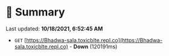 # 📖 Summary
Last updated: **10/18/2021, 6:52:45 AM**

- `GET` [https://Bhadwa-sala.toxicblte.repl.co](https://Bhadwa-sala.toxicblte.repl.co) - **Down** (120191ms)
